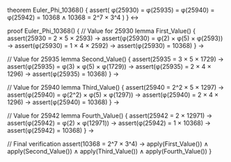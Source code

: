 theorem Euler_Phi_10368() {
  assert(
    φ(25930) = φ(25935) = φ(25940) = φ(25942) = 10368 ∧
    10368 = 2^7 × 3^4
  )
} ↔

proof Euler_Phi_10368() {
  // Value for 25930
  lemma First_Value() {
    assert(25930 = 2 × 5 × 2593) →
    assert(φ(25930) = φ(2) × φ(5) × φ(2593)) →
    assert(φ(25930) = 1 × 4 × 2592) →
    assert(φ(25930) = 10368)
  } →

  // Value for 25935
  lemma Second_Value() {
    assert(25935 = 3 × 5 × 1729) →
    assert(φ(25935) = φ(3) × φ(5) × φ(1729)) →
    assert(φ(25935) = 2 × 4 × 1296) →
    assert(φ(25935) = 10368)
  } →

  // Value for 25940
  lemma Third_Value() {
    assert(25940 = 2^2 × 5 × 1297) →
    assert(φ(25940) = φ(2^2) × φ(5) × φ(1297)) →
    assert(φ(25940) = 2 × 4 × 1296) →
    assert(φ(25940) = 10368)
  } →

  // Value for 25942
  lemma Fourth_Value() {
    assert(25942 = 2 × 12971) →
    assert(φ(25942) = φ(2) × φ(12971)) →
    assert(φ(25942) = 1 × 10368) →
    assert(φ(25942) = 10368)
  } →

  // Final verification
  assert(10368 = 2^7 × 3^4) →
  apply(First_Value()) ∧
  apply(Second_Value()) ∧
  apply(Third_Value()) ∧
  apply(Fourth_Value())
}